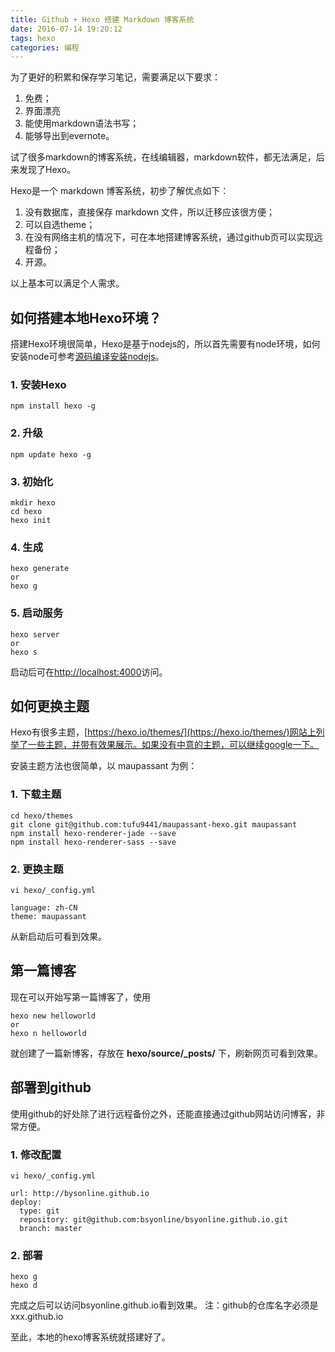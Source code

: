 ```yaml
---
title: Github + Hexo 搭建 Markdown 博客系统
date: 2016-07-14 19:20:12
tags: hexo
categories: 编程
---
```


<!-- toc -->

为了更好的积累和保存学习笔记，需要满足以下要求：

1. 免费；
2. 界面漂亮
3. 能使用markdown语法书写；
4. 能够导出到evernote。

试了很多markdown的博客系统，在线编辑器，markdown软件，都无法满足，后来发现了Hexo。


Hexo是一个 markdown 博客系统，初步了解优点如下：

1. 没有数据库，直接保存 markdown 文件，所以迁移应该很方便；
2. 可以自选theme；
3. 在没有网络主机的情况下，可在本地搭建博客系统，通过github页可以实现远程备份；
4. 开源。

以上基本可以满足个人需求。

## 如何搭建本地Hexo环境？

搭建Hexo环境很简单，Hexo是基于nodejs的，所以首先需要有node环境，如何安装node可参考[源码编译安装nodejs](www.aaa.com)。

### 1. 安装Hexo
```shell
npm install hexo -g
```

### 2. 升级
```shell
npm update hexo -g
```

### 3. 初始化
```shell
mkdir hexo
cd hexo
hexo init
```

### 4. 生成
```shell
hexo generate
or
hexo g
```

### 5. 启动服务
```shell
hexo server
or
hexo s
```

启动后可在[http://localhost:4000](http://localhost:4000)访问。

## 如何更换主题

Hexo有很多主题，[https://hexo.io/themes/](https://hexo.io/themes/)网站上列举了一些主题，并带有效果展示。如果没有中意的主题，可以继续google一下。

安装主题方法也很简单，以 maupassant 为例：
### 1. 下载主题
```shell
cd hexo/themes
git clone git@github.com:tufu9441/maupassant-hexo.git maupassant
npm install hexo-renderer-jade --save
npm install hexo-renderer-sass --save
```
### 2. 更换主题
```shell
vi hexo/_config.yml

language: zh-CN
theme: maupassant
```
从新启动后可看到效果。

## 第一篇博客

现在可以开始写第一篇博客了，使用
```shell
hexo new helloworld
or
hexo n helloworld
```
就创建了一篇新博客，存放在 **hexo/source/_posts/** 下，刷新网页可看到效果。

## 部署到github
使用github的好处除了进行远程备份之外，还能直接通过github网站访问博客，非常方便。
### 1. 修改配置
```shell
vi hexo/_config.yml

url: http://bysonline.github.io
deploy:
  type: git
  repository: git@github.com:bsyonline/bsyonline.github.io.git
  branch: master
```
### 2. 部署
```shell
hexo g
hexo d
```

完成之后可以访问bsyonline.github.io看到效果。
注：github的仓库名字必须是xxx.github.io


至此，本地的hexo博客系统就搭建好了。
